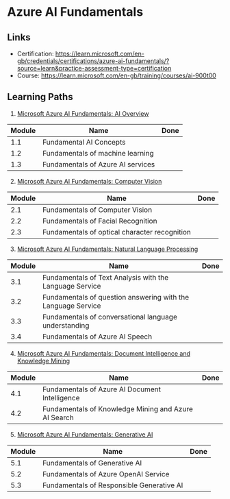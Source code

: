 # Azure AI Fundamentals

## Links

- Certification: https://learn.microsoft.com/en-gb/credentials/certifications/azure-ai-fundamentals/?source=learn&practice-assessment-type=certification
- Course: https://learn.microsoft.com/en-gb/training/courses/ai-900t00

## Learning Paths

1. [Microsoft Azure AI Fundamentals: AI Overview](https://learn.microsoft.com/en-gb/training/paths/get-started-with-artificial-intelligence-on-azure/)

| Module | Name | Done |
| ------ | ---- | ---- |
| 1.1 | Fundamental AI Concepts | |
| 1.2 | Fundamentals of machine learning | |
| 1.3 | Fundamentals of Azure AI services | |


2. [Microsoft Azure AI Fundamentals: Computer Vision](https://learn.microsoft.com/en-gb/training/paths/explore-computer-vision-microsoft-azure/)  

| Module | Name | Done |
| ------ | ---- | ---- |
| 2.1 | Fundamentals of Computer Vision | |
| 2.2 | Fundamentals of Facial Recognition ||
| 2.3 | Fundamentals of optical character recognition | |

3. [Microsoft Azure AI Fundamentals: Natural Language Processing](https://learn.microsoft.com/en-gb/training/paths/explore-natural-language-processing/)  

| Module | Name | Done |
| ------ | ---- | ---- |
| 3.1 | Fundamentals of Text Analysis with the Language Service ||
| 3.2 | Fundamentals of question answering with the Language Service ||
| 3.3 | Fundamentals of conversational language understanding ||
| 3.4 | Fundamentals of Azure AI Speech ||

4. [Microsoft Azure AI Fundamentals: Document Intelligence and Knowledge Mining](https://learn.microsoft.com/en-gb/training/paths/document-intelligence-knowledge-mining/)

| Module | Name | Done |
| ------ | ---- | ---- |
| 4.1 | Fundamentals of Azure AI Document Intelligence ||
| 4.2 | Fundamentals of Knowledge Mining and Azure AI Search ||

5. [Microsoft Azure AI Fundamentals: Generative AI](https://learn.microsoft.com/en-gb/training/paths/introduction-generative-ai/)

| Module | Name | Done |
| ------ | ---- | ---- |
| 5.1 | Fundamentals of Generative AI ||
| 5.2 | Fundamentals of Azure OpenAI Service ||
| 5.3 | Fundamentals of Responsible Generative AI ||
